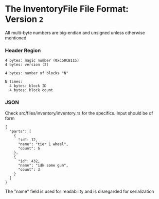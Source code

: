 # The InventoryFile File Format: Version `2`

All multi-byte numbers are big-endian and unsigned unless otherwise mentioned

### Header Region
```
4 bytes: magic number (0xC50CB115)
4 bytes: version (2)

4 bytes: number of blocks "N"

N times:
  4 bytes: block ID
  4 bytes: block count
```

### JSON
Check src/files/inventory/inventory.rs for the specifics. Input should be of form
```
{
  "parts": [
    {
      "id": 12,
      "name": "tier 1 wheel",
      "count": 6
    },
    {
      "id": 432,
      "name": "idk some gun",
      "count": 3
    } 
  ]
}
```
The "name" field is used for readability and is disregarded for serialization